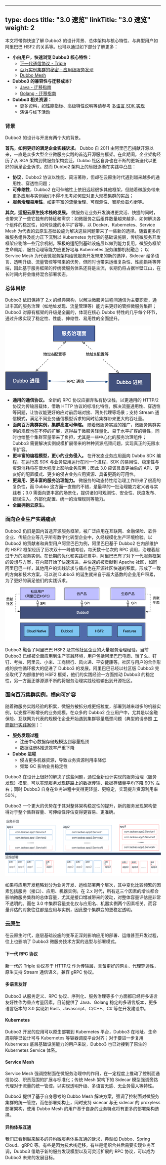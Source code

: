 
---
type: docs
title: "3.0 速览"
linkTitle: "3.0 速览"
weight: 2
---

本文将带你快速了解 Dubbo3 的设计背景、总体架构与核心特性、与典型用户如阿里巴巴 HSF2 的关系等。也可以通过如下部分了解更多：
* **小白用户，快速浏览 Dubbo3 核心特性：**
  * [下一代通信协议 - Triple](/zh/docs3-v2/java-sdk/concepts-and-architecture/triple/)
  * [百万实例集群的秘密 - 应用级服务发现](/zh/docs3-v2/java-sdk/concepts-and-architecture/service-discovery/)
  * [Dubbo Mesh](/zh/docs3-v2/java-sdk/concepts-and-architecture/mesh/)
* **Dubbo3 的兼容性与迁移成本?**
  * [Java - 迁移指南](/zh/docs3-v2/java-sdk/upgrades-and-compatibility)
  * [Golang - 迁移指南](/zh/docs3-v2/golang-sdk/)
* **Dubbo3 相关资源：**
  * 更多资料，如性能指标、高级特性说明等请参考 [多语言 SDK 实现](/zh/overview/mannual/)
  * 演讲与线下活动

### 背景

Dubbo3 的设计与开发有两个大的背景。

**首先，如何更好的满足企业实践诉求。** Dubbo 自 2011 由阿里巴巴捐献开源以来，一直是众多大型企业微服务实践的首选开源服务框架。在此期间，企业架构经历了从 SOA 架构到微服务架构变迁，Dubbo 社区自身也在不断的更新迭代以更好的满足企业诉求。然而 Dubbo2 架构上的局限逐渐在实践中凸显：
- **协议**，Dubbo2 协议以性能、简洁著称，但却在云原生时代遇到越来越多的通用性、穿透性问题；
- **可伸缩性**，Dubbo2 在可伸缩性上依旧远超很多其他框架，但随着微服务带来更多应用与实例我们不得不思考如何应对更大规模集群的实战；
- **服务治理易用性**，如更丰富的流量治理、可观测性、智能负载均衡等。

**其次，适配云原生技术栈的发展。** 微服务让业务开发演进更灵活、快捷的同时，也带来了一些它独有的特征和需求：如微服务之后组件数量越来越多，如何解决各个组件的稳定性，如何快速的水平扩容等，以 Docker、Kubernetes、Service Mesh 为代表的云原生基础设施为解决这些问题带来了一些新的选择。随着更多的微服务组件及能力正下沉到以 Kubernetes 为代表的基础设施层，传统微服务开发框架应剔除一些冗余机制，积极的适配到基础设施层以做到能力复用，微服务框架生命周期、服务治理等能力应更好地与 Kubernetes 服务编排机制融合； 以 Service Mesh 为代表微服务架构给微服务开发带来的新的选择，Sidecar 给多语言、透明升级、流量管控等带来的优势，但同时也带来运维复杂性、性能损耗等弊端，因此基于服务框架的传统微服务体系还将是主流，长期仍将占据半壁江山，在长时间内将会维持混合部署状态。

### 总体目标
Dubbo3 依旧保持了 2.x 的经典架构，以解决微服务进程间通信为主要职责，通过丰富的服务治理（如地址发现、流量管理等）能力来更好的管控微服务集群；Dubbo3 对原有框架的升级是全面的，体现在核心 Dubbo 特性的几乎每个环节，通过升级实现了稳定性、性能、伸缩性、易用性的全面提升。

![architecture-1](/imgs/v3/concepts/architecture-1.png)

* **通用的通信协议。** 全新的 RPC 协议应摒弃私有协议栈，以更通用的 HTTP/2 协议为传输层载体，借助 HTTP 协议的标准化特性，解决流量通用性、穿透性等问题，让协议能更好的应对前后端对接、网关代理等场景；支持 Stream 通信模式，满足不同业务通信模型诉求的同时给集群带来更大的吞吐量。
* **面向百万集群实例，集群高度可伸缩。** 随着微服务实践的推广，微服务集群实例的规模也在不停的扩展，这得益于微服务轻量化、易于水平扩容的特性，同时也给整个集群容量带来了负担，尤其是一些中心化的服务治理组件；Dubbo3 需要解决实例规模扩展带来的种种资源瓶颈问题，实现真正的无限水平扩容。
* **更丰富的编程模型，更小的业务侵入。** 在开发态业务应用面向 Dubbo SDK 编程，在运行态 SDK 与业务应用运行在同一个进程，SDK 的易用性、稳定性与资源消耗将在很大程度上影响业务应用；因此 3.0 应该具备更抽象的 API、更友好的配置模式、更少的侵占业务应用资源、具备更高的可用性。
* **更易用、更丰富的服务治理能力。** 微服务的动态特性给治理工作带来了很高的复杂性，而 Dubbo 这方面一直做的不错，是最早的一批治理能力定义者与实践者；3.0 需面向更丰富的场景化，提供诸如可观测性、安全性、灰度发布、错误注入、外部化配置、统一的治理规则等能力。
* **全面拥抱云原生。**

### 面向企业生产实践痛点
Dubbo2 仍旧是国内首选开源服务框架，被广泛应用在互联网、金融保险、软件企业、传统企业等几乎所有数字化转型企业中，久经规模化生产环境检验。以 Dubbo2 的贡献者和典型用户阿里巴巴为例，阿里巴巴基于 Dubbo2 在内部维护的 HSF2 框架经历了历次双十一峰值考验，每天数十亿次的 RPC 调用，治理着超过千万的服务实例。在长期的优化和实践积累中，阿里巴巴有了对下一代服务框架的设想与方案，在内部开始了快速演进，并快速的被贡献到 Apache 社区，如同阿里巴巴一样，其他用户的实践诉求与痛点也在开源社区快速的积累，形成了一致的方向和技术方案，可以说 Dubbo3 的诞生就来自于超大基数的企业用户积累，为了更好的满足他们的实践诉求。

![dubbo3-hsf](/imgs/v3/concepts/dubbo-hsf.png)

Dubbo3 融合了阿里巴巴 HSF2 及其他社区企业的大量服务治理经验，当前 Dubbo3 已经被全面应用到生产实践环境，用户包括阿里巴巴电商、饿了么、钉钉、考拉、阿里云、小米、工商银行、风火递、平安健康等。社区与用户的合作形成的良性循环极大的促进了 Dubbo3 的发展，阿里巴巴已经以社区版 Dubbo3 完全取代了内部维护的 HSF2 框架，他们的实践经验一方面推动 Dubbo3 的稳定性，另一方面正够源源不断的将服务治理实践经验输出到开源社区。

### 面向百万集群实例，横向可扩容
随着微服务实践经验的积累，微服务被拆分成更细粒度，部署到越来越多的机器实例，以支撑不断增长的业务规模。在众多的 Dubbo2 企业用户中，尤其是以金融保险、互联网为代表的规模化企业开始遇到集群容量瓶颈问题（典型的请参照 [工商银行实践案例](/zh/users/icbc/) ）：
* **服务发现过程**
    * 注册中心数据存储规模达到容量瓶颈
    * 数据注册&推送效率严重下降
* **Dubbo 进程**
    * 侵占更多机器资源，导致业务资源利用率降低
    * 频繁 GC 影响业务稳定性

Dubbo3 在设计上很好的解决了这些问题，通过全新设计实现的服务治理（服务发现）模型，可以实现服务发现链路上的数据传输、数据存储量平均下降 90% 左右；同时 Dubbo3 自身在业务进程中变得更轻量、更稳定，实现提升资源利用率 50%。

Dubbo3 一个更大的优势在于其对整体架构稳定性的提升，新的服务发现架构使得对于整个集群容量、可伸缩性评估变得更容易、更准确。

![capacity](/imgs/v3/concepts/capacity.png)

如果将应用开发粗略划分为业务开发、运维部署两个层次，其中变化比较频繁的因素包括服务（接口）、应用、机器实例。在 2.x 时代，所有这三个因素的增长都会影响微服务集群的总体容量，尤其是接口增减带来的波动，对整体容量评估是非常不透明的。而在 3.0 中集群容量变化仅与应用名、机器实例两个因素相关，而容量评估的对象往往都是应用与实例，因此整个集群变的更稳定透明。

### 云原生
在云原生时代，底层基础设施的变革正深刻影响应用的部署、运维甚至开发过程，往上也影响了 Dubbo3 微服务技术方案的选型与部署模式。

#### 下一代 RPC 协议
新一代的 Triple 协议基于 HTTP/2 作为传输层，具备更好的网关、代理穿透性，原生支持 Stream 通信语义，兼容 gRPC 协议。

#### 多语言友好
Dubbo3 从服务定义、RPC 协议、序列化、服务治理等多个方面都已经将多语言友好性作为重点考量因素，目前提供了 Java、Golang 稳定的多语言版本，更多语言版本的 3.0 实现如 Rust、Javascript、C/C++、C# 等在开发建设中。

#### Kubernetes
Dubbo3 开发的应用可以原生部署到 Kubernetes 平台，Dubbo3 在地址、生命周期等已设计可与 Kubernetes 等容器调度平台对齐；对于要进一步复用 Kubernetes 底层基础设施能力的用户来说，Dubbo3 也已对接到了原生的 Kubernetes Service 体系。

#### Service Mesh
Service Mesh 强调控制面在微服务治理中的作用，在一定程度上推动了控制面通信协议、职责范围的扩展与标准化；传统 Mesh 架构下的 Sidecar 模型强调旁路代理对于流量的统一管控，以实现透明升级、多语言无感、无业务侵入等特性。

Dubbo3 提供了基于自身思考的 Dubbo Mesh 解决方案，强调了控制面对微服务集群的统一管控，而在部署架构上，同时支持 sicecar 与无 sidecar 的 proxyless 部署架构，使用 Dubbo Mesh 的用户基于自身的业务特点将有更多的部署架构选择。

#### 异构体系互通
我们正看到越来越多的异构微服务体系互通的诉求，典型如 Dubbo、Spring Cloud、gRPC 等。有些是因为技术栈迁移，有些是组织合并后需要实现业务互调，Dubbo3 借助于新的服务发现模型以及可灵活扩展的 RPC 协议，可以成为 Dubbo3 未来的发展目标。
